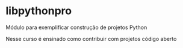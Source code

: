 # libpythonpro
Módulo para exemplificar construção de projetos Python

Nesse curso é ensinado como contribuir com projetos código aberto